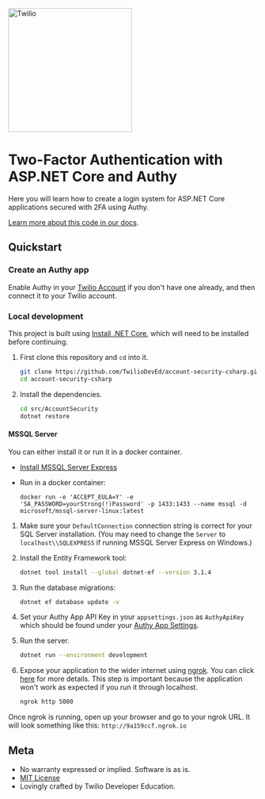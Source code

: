 <a href="https://www.twilio.com">
  <img src="https://static0.twilio.com/marketing/bundles/marketing/img/logos/wordmark-red.svg" alt="Twilio" width="250" />
</a>

# Two-Factor Authentication with ASP.NET Core and Authy

Here you will learn how to create a login system for ASP.NET Core applications secured with 2FA using Authy.

[Learn more about this code in our docs](https://www.twilio.com/docs/authy/quickstart/dotnet-core-csharp-two-factor-authentication).

## Quickstart

 
### Create an Authy app

Enable Authy in your [Twilio Account](https://www.twilio.com/authy/) if you don't
have one already, and then connect it to your Twilio account.

### Local development

This project is built using [Install .NET Core](https://www.microsoft.com/net/download), which will need to be installed before continuing.

1. First clone this repository and `cd` into it.

   ```bash
   git clone https://github.com/TwilioDevEd/account-security-csharp.git
   cd account-security-csharp 
   ```

1. Install the dependencies.

   ```bash
   cd src/AccountSecurity
   dotnet restore 
   ```
#### MSSQL Server

You can either install it or run it in a docker container.

- [Install MSSQL Server Express](https://www.microsoft.com/en-us/sql-server/sql-server-editions-express)

- Run in a docker container:

  `docker run -e 'ACCEPT_EULA=Y' -e 'SA_PASSWORD=yourStrong(!)Password' -p 1433:1433 --name mssql -d microsoft/mssql-server-linux:latest`

1. Make sure your `DefaultConnection` connection string is correct for your SQL Server installation. (You may need to change the `Server` to `localhost\\SQLEXPRESS` if running MSSQL Server Express on Windows.)

1. Install the Entity Framework tool:
    ```bash
    dotnet tool install --global dotnet-ef --version 3.1.4
    ```

1. Run the database migrations:

    ```bash
    dotnet ef database update -v
    ```

1. Set your Authy App API Key in your `appsettings.json` as `AuthyApiKey` which should be found under your [Authy App Settings](https://www.twilio.com/console/authy/applications).

1. Run the server.

   ```bash
   dotnet run --environment development 
   ```

1. Expose your application to the wider internet using [ngrok](http://ngrok.com). You can click
  [here](https://www.twilio.com/blog/2015/09/6-awesome-reasons-to-use-ngrok-when-testing-webhooks.html) for more details. This step
  is important because the application won't work as expected if you run it through localhost.

    ```bash
    ngrok http 5000 
    ```

  Once ngrok is running, open up your browser and go to your ngrok URL.
  It will look something like this: `http://9a159ccf.ngrok.io`

## Meta

* No warranty expressed or implied. Software is as is. 
* [MIT License](http://www.opensource.org/licenses/mit-license.html)
* Lovingly crafted by Twilio Developer Education.

